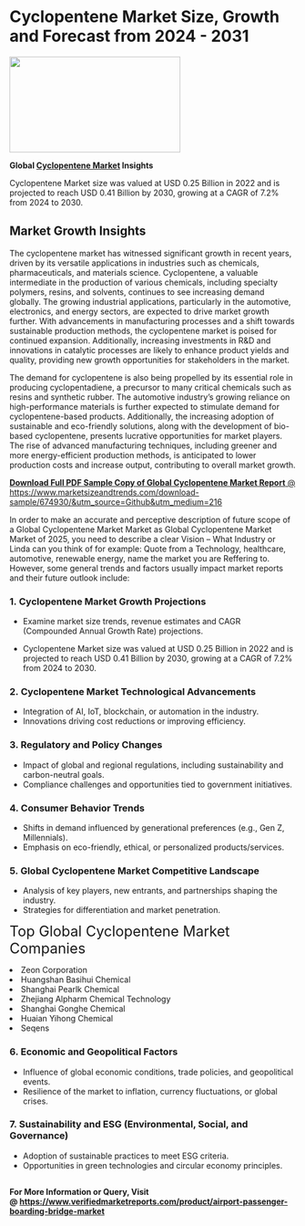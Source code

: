 <H1>Cyclopentene Market Size, Growth and Forecast from 2024 - 2031</H1><img class="aligncenter size-medium wp-image-584254" src="https://thirdeyenews.in/wp-content/uploads/2024/09/Global-Market-Research-300x168.jpeg" alt="" width="300" height="168" /><p><strong>Global&nbsp;<a href="https://www.marketsizeandtrends.com/download-sample/674930/&amp;utm_source=Github&utm_medium=216">Cyclopentene Market</a> Insights</strong></p><p>Cyclopentene Market size was valued at USD 0.25 Billion in 2022 and is projected to reach USD 0.41 Billion by 2030, growing at a CAGR of 7.2% from 2024 to 2030.</p><p><h2>Market Growth Insights</h2> <p>The cyclopentene market has witnessed significant growth in recent years, driven by its versatile applications in industries such as chemicals, pharmaceuticals, and materials science. Cyclopentene, a valuable intermediate in the production of various chemicals, including specialty polymers, resins, and solvents, continues to see increasing demand globally. The growing industrial applications, particularly in the automotive, electronics, and energy sectors, are expected to drive market growth further. With advancements in manufacturing processes and a shift towards sustainable production methods, the cyclopentene market is poised for continued expansion. Additionally, increasing investments in R&D and innovations in catalytic processes are likely to enhance product yields and quality, providing new growth opportunities for stakeholders in the market.</p> <p><a href="#"></a></p> <p>The demand for cyclopentene is also being propelled by its essential role in producing cyclopentadiene, a precursor to many critical chemicals such as resins and synthetic rubber. The automotive industry’s growing reliance on high-performance materials is further expected to stimulate demand for cyclopentene-based products. Additionally, the increasing adoption of sustainable and eco-friendly solutions, along with the development of bio-based cyclopentene, presents lucrative opportunities for market players. The rise of advanced manufacturing techniques, including greener and more energy-efficient production methods, is anticipated to lower production costs and increase output, contributing to overall market growth.</p> <p><a href="#"></p><p><span class=""><strong>Download Full PDF Sample Copy of Global Cyclopentene Market Report</strong> @ <a href="https://www.marketsizeandtrends.com/download-sample/674930/&amp;utm_source=Github&utm_medium=216" target="_blank">https://www.marketsizeandtrends.com/download-sample/674930/&amp;utm_source=Github&utm_medium=216</a></span></p><p>In order to make an accurate and perceptive description of future scope of a Global&nbsp;Cyclopentene Market Market as Global&nbsp;Cyclopentene Market Market of 2025, you need to describe a clear Vision &ndash; What Industry or Linda can you think of for example: Quote from a Technology, healthcare, automotive, renewable energy, name the market you are Reffering to. However, some general trends and factors usually impact market reports and their future outlook include:</p><h3>1.&nbsp;<strong>Cyclopentene Market Growth Projections</strong></h3><ul><li>Examine market size trends, revenue estimates and CAGR (Compounded Annual Growth Rate) projections.</li><li><p>Cyclopentene Market size was valued at USD 0.25 Billion in 2022 and is projected to reach USD 0.41 Billion by 2030, growing at a CAGR of 7.2% from 2024 to 2030.</p></li></ul><h3>2.&nbsp;<strong>Cyclopentene Market Technological Advancements</strong></h3><ul><li>Integration of AI, IoT, blockchain, or automation in the industry.</li><li>Innovations driving cost reductions or improving efficiency.</li></ul><h3>3.&nbsp;<strong>Regulatory and Policy Changes</strong></h3><ul><li>Impact of global and regional regulations, including sustainability and carbon-neutral goals.</li><li>Compliance challenges and opportunities tied to government initiatives.</li></ul><h3>4.&nbsp;<strong>Consumer Behavior Trends</strong></h3><ul><li>Shifts in demand influenced by generational preferences (e.g., Gen Z, Millennials).</li><li>Emphasis on eco-friendly, ethical, or personalized products/services.</li></ul><h3>5.&nbsp;<strong>Global Cyclopentene Market Competitive Landscape</strong></h3><ul><li>Analysis of key players, new entrants, and partnerships shaping the industry.</li><li>Strategies for differentiation and market penetration.</li></ul><p data-pm-slice="1 1 []"><span style="color: inherit; font-family: inherit; font-size: 25px;">Top Global Cyclopentene Market Companies</span></p><div class="" data-test-id=""><p><li>Zeon Corporation</li><li> Huangshan Basihui Chemical</li><li> Shanghai Pearlk Chemical</li><li> Zhejiang Alpharm Chemical Technology</li><li> Shanghai Gonghe Chemical</li><li> Huaian Yihong Chemical</li><li> Seqens</li></p></div><h3>6.&nbsp;<strong>Economic and Geopolitical Factors</strong></h3><ul><li>Influence of global economic conditions, trade policies, and geopolitical events.</li><li>Resilience of the market to inflation, currency fluctuations, or global crises.</li></ul><h3>7.&nbsp;<strong>Sustainability and ESG (Environmental, Social, and Governance)</strong></h3><ul><li>Adoption of sustainable practices to meet ESG criteria.</li><li>Opportunities in green technologies and circular economy principles.</li></ul><h2><strong style="font-size: 14px;">For More Information or Query, Visit @&nbsp;</strong><a style="background-color: #ffffff; font-size: 14px;" href="https://www.marketsizeandtrends.com/report/cyclopentene-market/" target="_blank">https://www.verifiedmarketreports.com/product/airport-passenger-boarding-bridge-market</a></h2>

